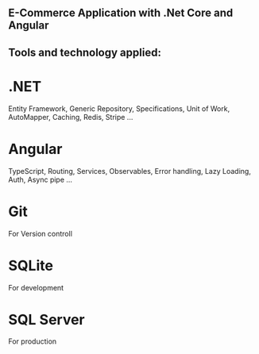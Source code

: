 ## E-Commerce Application with .Net Core and Angular


## Tools and technology applied: 

# .NET 
Entity Framework, Generic Repository, Specifications, Unit of Work, AutoMapper, Caching, Redis, Stripe ...
# Angular 
TypeScript, Routing, Services, Observables, Error handling, Lazy Loading, Auth, Async pipe ...

# Git 
For Version controll

# SQLite 
For development
# SQL Server 
For production

